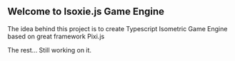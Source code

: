 ## Welcome to Isoxie.js Game Engine
The idea behind this project is to create Typescript Isometric Game Engine based on great framework Pixi.js

The rest...
Still working on it.
